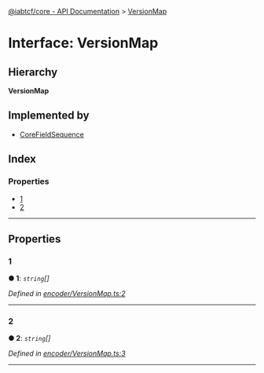 [@iabtcf/core - API Documentation](../README.md) > [VersionMap](../interfaces/versionmap.md)

# Interface: VersionMap

## Hierarchy

**VersionMap**

## Implemented by

* [CoreFieldSequence](../classes/corefieldsequence.md)

## Index

### Properties

* [1](versionmap.md#1)
* [2](versionmap.md#2)

---

## Properties

<a id="1"></a>

###  1

**● 1**: *`string`[]*

*Defined in [encoder/VersionMap.ts:2](https://github.com/chrispaterson/iabtcf-es/blob/a5d32bd/modules/core/src/encoder/VersionMap.ts#L2)*

___
<a id="2"></a>

###  2

**● 2**: *`string`[]*

*Defined in [encoder/VersionMap.ts:3](https://github.com/chrispaterson/iabtcf-es/blob/a5d32bd/modules/core/src/encoder/VersionMap.ts#L3)*

___

